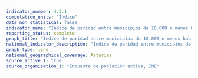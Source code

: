 ```yaml
---
indicator_number: 4.5.1
computation_units: "Índice"
data_non_statistical: false
indicator_name: "Índice de paridad entre municipios de 10.000 o menos habitantes y municipios de más de 10.000 habitantes de la población entre 15 y 64 años que ha realizado estudios o formación en las últimas cuatro semanas"
reporting_status: complete
graph_title: "Índice de paridad entre municipios de 10.000 o menos habitantes y municipios de más de 10.000 habitantes de la población entre 15 y 64 años que ha realizado estudios o formación en las últimas cuatro semanas"
national_indicator_description: "Índice de paridad entre municipios de 10.000 o menos habitantes y municipios de más de 10.000 habitantes de la población entre 15 y 64 años que ha realizado estudios o formación en las últimas cuatro semanas"
graph_type: line
national_geographical_coverage: Asturias
source_active_1: true
source_organisation_1: "Encuesta de población activa, INE"
---
```

